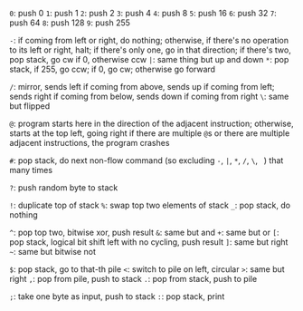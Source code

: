 `0`: push 0
`1`: push 1
`2`: push 2
`3`: push 4
`4`: push 8
`5`: push 16
`6`: push 32
`7`: push 64
`8`: push 128
`9`: push 255

`-`: if coming from left or right, do nothing; otherwise, if there's no operation to its left or right, halt; if there's only one, go in that direction; if there's two, pop stack, go cw if 0, otherwise ccw
`|`: same thing but up and down
`*`: pop stack, if 255, go ccw; if 0, go cw; otherwise go forward

`/`: mirror, sends left if coming from above, sends up if coming from left; sends right if coming from below, sends down if coming from right
`\`: same but flipped

`@`: program starts here in the direction of the adjacent instruction; otherwise, starts at the top left, going right
if there are multiple `@`s or there are multiple adjacent instructions, the program crashes

`#`: pop stack, do next non-flow command (so excluding `-`, `|`, `*`, `/`, `\`, ` `) that many times

`?`: push random byte to stack

`!`: duplicate top of stack
`%`: swap top two elements of stack
`_`: pop stack, do nothing

`^`: pop top two, bitwise xor, push result
`&`: same but and
`+`: same but or
`[`: pop stack, logical bit shift left with no cycling, push result
`]`: same but right
`~`: same but bitwise not

`$`: pop stack, go to that-th pile
`<`: switch to pile on left, circular
`>`: same but right
`,`: pop from pile, push to stack
`.`: pop from stack, push to pile

`;`: take one byte as input, push to stack
`:`: pop stack, print
